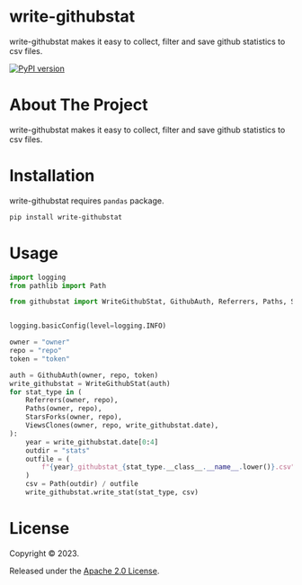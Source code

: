 # write-githubstat
write-githubstat makes it easy to collect, filter and save github statistics to csv files.

[![PyPI version](https://badge.fury.io/py/write-githubstat.svg)](https://badge.fury.io/py/write-githubstat)


# About The Project

write-githubstat makes it easy to collect, filter and save github statistics to csv files.

# Installation

write-githubstat requires `pandas` package.

```sh
pip install write-githubstat
```

# Usage

```python
import logging
from pathlib import Path

from githubstat import WriteGithubStat, GithubAuth, Referrers, Paths, StarsForks, ViewsClones


logging.basicConfig(level=logging.INFO)

owner = "owner"
repo = "repo"
token = "token"

auth = GithubAuth(owner, repo, token)
write_githubstat = WriteGithubStat(auth)
for stat_type in (
    Referrers(owner, repo),
    Paths(owner, repo),
    StarsForks(owner, repo),
    ViewsClones(owner, repo, write_githubstat.date),
):
    year = write_githubstat.date[0:4]
    outdir = "stats"
    outfile = (
        f"{year}_githubstat_{stat_type.__class__.__name__.lower()}.csv"
    )
    csv = Path(outdir) / outfile
    write_githubstat.write_stat(stat_type, csv)
```

# License

Copyright © 2023.

Released under the [Apache 2.0 License](https://github.com/veghdev/write-condastat/blob/main/LICENSE).

